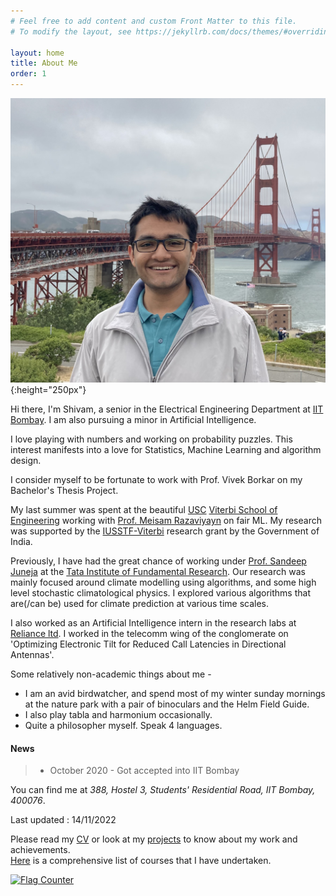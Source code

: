 ```yaml
---
# Feel free to add content and custom Front Matter to this file.
# To modify the layout, see https://jekyllrb.com/docs/themes/#overriding-theme-defaults

layout: home
title: About Me
order: 1
---
```




<!-- ### **Education** ###
1. B.Tech. in Electrical Engineering (2020 - 2024)<br/>
Indian Institute of Technology Bombay (Mumbai, India) -->

![my photo](images/IMG_2164.jpeg){:height="250px"}

Hi there, I'm Shivam, a senior in the Electrical Engineering Department at [IIT Bombay](https://www.iitb.ac.in/). I am also pursuing a minor in Artificial Intelligence.

I love playing with numbers and working on probability puzzles. This interest manifests into a love for Statistics, Machine Learning and algorithm design. 

I consider myself to be fortunate to work with Prof. Vivek Borkar on my Bachelor's Thesis Project. 

My last summer was spent at the beautiful [USC](https://www.usc.edu) [Viterbi School of Engineering](https://viterbischool.usc.edu) working with [Prof. Meisam Razaviyayn](https://sites.usc.edu/razaviyayn/) on fair ML. My research was supported by the [IUSSTF-Viterbi](https://iusstf.org/iusstf-viterbi-program) research grant by the Government of India. 

Previously, I have had the great chance of working under [Prof. Sandeep Juneja](https://www.tcs.tifr.res.in/~sandeepj/) at the [Tata Institute of Fundamental Research](https://www.tifr.res.in/). Our research was mainly focused around climate modelling using algorithms, and some high level stochastic climatological physics. I explored various algorithms that are(/can be) used for climate prediction at various time scales. 


I also worked as an Artificial Intelligence intern in the research labs at [Reliance ltd](https://www.ril.com/). I worked in the telecomm wing of the conglomerate on 'Optimizing Electronic Tilt for Reduced Call Latencies in Directional Antennas'. 
<!-- 3. (https://www.jioinstitute.edu.in/research-overview)  -->

Some relatively non-academic things about me - 
* I am an avid birdwatcher, and spend most of my winter sunday mornings at the nature park with a pair of binoculars and the Helm Field Guide.
* I also play tabla and harmonium occasionally.
* Quite a philosopher myself. Speak 4 languages. 

#### News
> * October 2020 - Got accepted into IIT Bombay 

You can find me at _388, Hostel 3, Students' Residential Road, IIT Bombay, 400076_.    

Last updated : 14/11/2022


Please read my [CV](/cv) or look at my [projects](/projects) to know about my work and achievements.  
[Here](/pages/courses.md) is a comprehensive list of courses that I have undertaken.  

<a href="https://info.flagcounter.com/HojU"><img src="https://s11.flagcounter.com/count2/HojU/bg_FFFFFF/txt_000000/border_CCCCCC/columns_2/maxflags_10/viewers_0/labels_0/pageviews_0/flags_0/percent_0/" alt="Flag Counter" border="0"></a>
